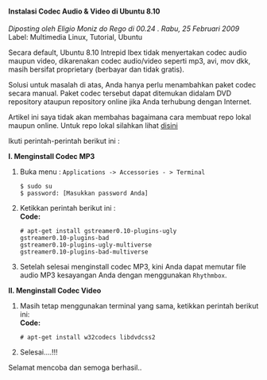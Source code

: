 #### Instalasi Codec Audio & Video di Ubuntu 8.10
_Diposting oleh Eligio Moniz do Rego di 00.24 . Rabu, 25 Februari 2009_
<br>
Label: Multimedia Linux, Tutorial, Ubuntu

Secara default, Ubuntu 8.10 Intrepid Ibex tidak menyertakan codec audio maupun video, dikarenakan codec audio/video seperti mp3, avi, mov dkk, masih bersifat proprietary (berbayar dan tidak gratis).

Solusi untuk masalah di atas, Anda hanya perlu menambahkan paket codec secara manual.
Paket codec tersebut dapat ditemukan didalam DVD repository ataupun repository online jika Anda terhubung dengan Internet.

Artikel ini saya tidak akan membahas bagaimana cara membuat repo lokal maupun online. Untuk repo lokal silahkan lihat [disini](http://avancalinux.blogspot.com/search/label/Repository)

Ikuti perintah-perintah berikut ini :


**I. Menginstall Codec MP3**

1. Buka menu : `Applications -> Accessories - > Terminal`
    <br>
    ```
    $ sudo su
    $ password: [Masukkan password Anda]

    ```
1. Ketikkan perintah berikut ini :
    <br>
    **Code:**
    ```
    # apt-get install gstreamer0.10-plugins-ugly
    gstreamer0.10-plugins-bad
    gstreamer0.10-plugins-ugly-multiverse
    gstreamer0.10-plugins-bad-multiverse

    ```
1. Setelah selesai menginstall codec MP3, kini Anda dapat memutar file audio MP3 kesayangan Anda dengan menggunakan `Rhythmbox`.

**II. Menginstall Codec Video**

1. Masih tetap menggunakan terminal yang sama, ketikkan perintah berikut ini:
    <br>
    **Code:**
    ```
    # apt-get install w32codecs libdvdcss2

    ```
1. Selesai....!!!

Selamat mencoba dan semoga berhasil..